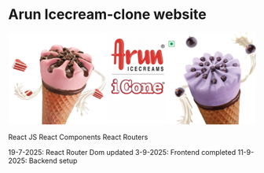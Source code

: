# Arun Icecream-clone website

![Arun Icecream clone](\public\banner-icone.jpg)

React JS
React Components
React Routers

19-7-2025: React Router Dom updated
3-9-2025: Frontend completed
11-9-2025: Backend setup
